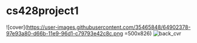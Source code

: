 # cs428project1

![cover](https://user-images.githubusercontent.com/35465848/64902378-97e93a80-d66b-11e9-96d1-c79793e42c8c.png =500x826)
![back_cvr](https://user-images.githubusercontent.com/35465848/64902377-97e93a80-d66b-11e9-95ff-a55830a40792.png)
